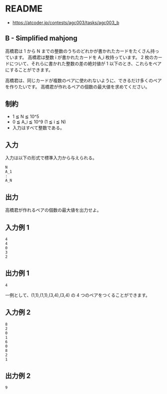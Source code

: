 # README
- <https://atcoder.jp/contests/agc003/tasks/agc003_b>
## B - Simplified mahjong
高橋君は 1 から N までの整数のうちのどれかが書かれたカードをたくさん持っています。
高橋君は整数 i が書かれたカードを A_i 枚持っています。
2 枚のカードについて、それらに書かれた整数の差の絶対値が 1 以下のとき、これらをペアにすることができます。

高橋君は、同じカードが複数のペアに使われないように、できるだけ多くのペアを作りたいです。
高橋君が作れるペアの個数の最大値を求めてください。
## 制約
* 1 ≦ N ≦ 10^5
* 0 ≦ A_i ≦ 10^9 (1 ≦ i ≦ N)
* 入力はすべて整数である。
## 入力
入力は以下の形式で標準入力から与えられる。

```
N
A_1
:
A_N
```
## 出力
高橋君が作れるペアの個数の最大値を出力せよ。
## 入力例 1
```
4
4
0
3
2
```
## 出力例 1
```
4
```

一例として、(1,1),(1,1),(3,4),(3,4) の 4 つのペアをつくることができます。
## 入力例 2
```
8
2
0
1
6
0
8
2
1
```
## 出力例 2
```
9
```
